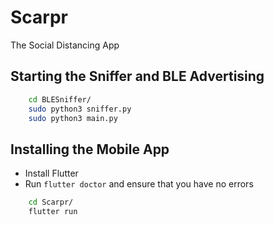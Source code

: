 # Scarpr

The Social Distancing App

## Starting the Sniffer and BLE Advertising

```bash
    cd BLESniffer/
    sudo python3 sniffer.py
    sudo python3 main.py
```

## Installing the Mobile App

- Install Flutter
- Run `flutter doctor` and ensure that you have no errors

```bash
    cd Scarpr/
    flutter run
```